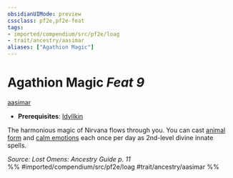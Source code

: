 ```yaml
---
obsidianUIMode: preview
cssclass: pf2e,pf2e-feat
tags:
- imported/compendium/src/pf2e/loag
- trait/ancestry/aasimar
aliases: ["Agathion Magic"]
---
```

# Agathion Magic  *Feat 9*  
[aasimar](aasimar-apg.md)  

- **Prerequisites**: [Idyllkin](idyllkin-loag.md)

The harmonious magic of Nirvana flows through you. You can cast [animal form](../spells/animal-form.md) and [calm emotions](../spells/calm-emotions.md) each once per day as 2nd-level divine innate spells.

*Source: Lost Omens: Ancestry Guide p. 11*  
%% #imported/compendium/src/pf2e/loag #trait/ancestry/aasimar %%